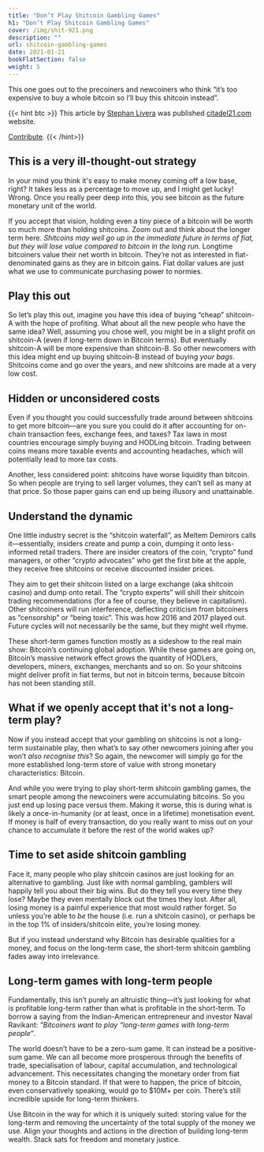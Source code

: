 ```yaml
---
title: "Don’t Play Shitcoin Gambling Games"
h1: "Don’t Play Shitcoin Gambling Games"
cover: /img/shit-921.png
description: ""
url: shitcoin-gambling-games
date: 2021-01-21
bookFlatSection: false
weight: 5
---
```


This one goes out to the precoiners and newcoiners who think “it’s too expensive to buy a whole bitcoin so I’ll buy this shitcoin instead”.

{{< hint btc >}}
This article by [Stephan Livera](https://twitter.com/stephanlivera) was published [citadel21.com](https://www.citadel21.com/dont-play-shitcoin-gambling-games) website.

[Contribute](/contribute/).
{{< /hint>}}

## This is a very ill-thought-out strategy

In your mind you think it's easy to make money coming off a low base, right? It takes less as a percentage to move up, and I might get lucky! Wrong. Once you really peer deep into this, you see bitcoin as the future monetary unit of the world. 

If you accept that vision, holding even a tiny piece of a bitcoin will be worth so much more than holding shitcoins. Zoom out and think about the longer term here. _Shitcoins may well go up in the immediate future in terms of fiat, but they will lose value compared to bitcoin in the long run._ Longtime bitcoiners value their net worth in bitcoin. They’re not as interested in fiat-denominated gains as they are in bitcoin gains. Fiat dollar values are just what we use to communicate purchasing power to normies.

## Play this out

So let’s play this out, imagine you have this idea of buying “cheap” shitcoin-A with the hope of profiting. What about all the new people who have the same idea? Well, assuming you chose well, you might be in a slight profit on shitcoin-A (even if long-term down in Bitcoin terms). But eventually shitcoin-A will be more expensive than shitcoin-B. So other newcomers with this idea might end up buying shitcoin-B instead of buying _your bags_. Shitcoins come and go over the years, and new shitcoins are made at a very low cost.

## Hidden or unconsidered costs

Even if you thought you could successfully trade around between shitcoins to get more bitcoin—are you sure you could do it after accounting for on-chain transaction fees, exchange fees, and taxes? Tax laws in most countries encourage simply buying and HODLing bitcoin. Trading between coins means more taxable events and accounting headaches, which will potentially lead to more tax costs. 

Another, less considered point: shitcoins have worse liquidity than bitcoin. So when people are trying to sell larger volumes, they can’t sell as many at that price. So those paper gains can end up being illusory and unattainable.

## Understand the dynamic

One little industry secret is the “shitcoin waterfall”, as Meltem Demirors calls it—essentially, insiders create and pump a coin, dumping it onto less-informed retail traders. There are insider creators of the coin, “crypto” fund managers, or other “crypto advocates” who get the first bite at the apple, they receive free shitcoins or receive discounted insider prices.   

They aim to get their shitcoin listed on a large exchange (aka shitcoin casino) and dump onto retail. The “crypto experts” will shill their shitcoin trading recommendations (for a fee of course, they believe in capitalism). Other shitcoiners will run interference, deflecting criticism from bitcoiners as “censorship” or “being toxic”. This was how 2016 and 2017 played out. Future cycles will not necessarily be the same, but they might well rhyme.  

These short-term games function mostly as a sideshow to the real main show: Bitcoin’s continuing global adoption. While these games are going on, Bitcoin’s massive network effect grows the quantity of HODLers, developers, miners, exchanges, merchants and so on. So your shitcoins might deliver profit in fiat terms, but not in bitcoin terms, because bitcoin has not been standing still.

## What if we openly accept that it's not a long-term play?

Now if you instead accept that your gambling on shitcoins is not a long-term sustainable play, then what’s to say other newcomers joining after you won’t _also recognise this_? So again, the newcomer will simply go for the more established long-term store of value with strong monetary characteristics: Bitcoin. 

And while you were trying to play short-term shitcoin gambling games, the smart people among the newcoiners were accumulating bitcoins. So you just end up losing pace versus them. Making it worse, this is during what is likely a once-in-humanity (or at least, once in a lifetime) monetisation event. If money is half of every transaction, do you really want to miss out on your chance to accumulate it before the rest of the world wakes up?

## Time to set aside shitcoin gambling

Face it, many people who play shitcoin casinos are just looking for an alternative to gambling. Just like with normal gambling, gamblers will happily tell you about their big wins. But do they tell you every time they lose? Maybe they even mentally block out the times they lost. After all, losing money is a painful experience that most would rather forget. So unless you’re able to _be_ the house (i.e. run a shitcoin casino), or perhaps be in the top 1% of insiders/shitcoin elite, you’re losing money.

But if you instead understand why Bitcoin has desirable qualities for a money, and focus on the long-term case, the short-term shitcoin gambling fades away into irrelevance.

## Long-term games with long-term people

Fundamentally, this isn’t purely an altruistic thing—it’s just looking for what is profitable long-term rather than what is profitable in the short-term. To borrow a saying from the Indian-American entrepreneur and investor Naval Ravikant: _"Bitcoiners want to play “long-term games with long-term people”_.

The world doesn’t have to be a zero-sum game. It can instead be a positive-sum game. We can all become more prosperous through the benefits of trade, specialisation of labour, capital accumulation, and technological advancement. This necessitates changing the monetary order from fiat money to a Bitcoin standard. If that were to happen, the price of bitcoin, even conservatively speaking, would go to $10M+ per coin. There’s still incredible upside for long-term thinkers.

Use Bitcoin in the way for which it is uniquely suited: storing value for the long-term and removing the uncertainty of the total supply of the money we use. Align your thoughts and actions in the direction of building long-term wealth. Stack sats for freedom and monetary justice.